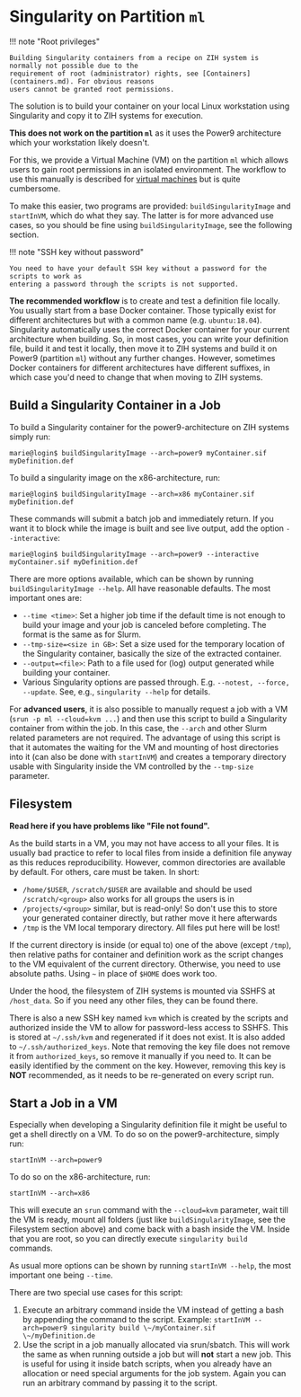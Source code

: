 # Singularity on Partition `ml`

!!! note "Root privileges"

    Building Singularity containers from a recipe on ZIH system is normally not possible due to the
    requirement of root (administrator) rights, see [Containers](containers.md). For obvious reasons
    users cannot be granted root permissions.

The solution is to build your container on your local Linux workstation using Singularity and copy
it to ZIH systems for execution.

**This does not work on the partition `ml`** as it uses the Power9 architecture which your
workstation likely doesn't.

For this, we provide a Virtual Machine (VM) on the partition `ml` which allows users to gain root
permissions in an isolated environment. The workflow to use this manually is described for
[virtual machines](virtual_machines.md) but is quite cumbersome.

To make this easier, two programs are provided: `buildSingularityImage` and `startInVM`, which do
what they say. The latter is for more advanced use cases, so you should be fine using
`buildSingularityImage`, see the following section.

!!! note "SSH key without password"

    You need to have your default SSH key without a password for the scripts to work as
    entering a password through the scripts is not supported.

**The recommended workflow** is to create and test a definition file locally. You usually start from
a base Docker container. Those typically exist for different architectures but with a common name
(e.g.  `ubuntu:18.04`). Singularity automatically uses the correct Docker container for your current
architecture when building. So, in most cases, you can write your definition file, build it and test
it locally, then move it to ZIH systems and build it on Power9 (partition `ml`) without any further
changes. However, sometimes Docker containers for different architectures have different suffixes,
in which case you'd need to change that when moving to ZIH systems.

## Build a Singularity Container in a Job

To build a Singularity container for the power9-architecture on ZIH systems simply run:

```console
marie@login$ buildSingularityImage --arch=power9 myContainer.sif myDefinition.def
```

To build a singularity image on the x86-architecture, run:

```console
marie@login$ buildSingularityImage --arch=x86 myContainer.sif myDefinition.def
```

These commands will submit a batch job and immediately return. If you want it to block while the
image is built and see live output, add the option `--interactive`:

```console
marie@login$ buildSingularityImage --arch=power9 --interactive myContainer.sif myDefinition.def
```

There are more options available, which can be shown by running `buildSingularityImage --help`. All
have reasonable defaults. The most important ones are:

* `--time <time>`: Set a higher job time if the default time is not
  enough to build your image and your job is canceled before completing. The format is the same as
  for Slurm.
* `--tmp-size=<size in GB>`: Set a size used for the temporary
  location of the Singularity container, basically the size of the extracted container.
* `--output=<file>`: Path to a file used for (log) output generated
  while building your container.
* Various Singularity options are passed through. E.g.
  `--notest, --force, --update`. See, e.g., `singularity --help` for details.

For **advanced users**, it is also possible to manually request a job with a VM (`srun -p ml
--cloud=kvm ...`) and then use this script to build a Singularity container from within the job. In
this case, the `--arch` and other Slurm related parameters are not required. The advantage of using
this script is that it automates the waiting for the VM and mounting of host directories into it
(can also be done with `startInVM`) and creates a temporary directory usable with Singularity inside
the VM controlled by the `--tmp-size` parameter.

## Filesystem

**Read here if you have problems like "File not found".**

As the build starts in a VM, you may not have access to all your files. It is usually bad practice
to refer to local files from inside a definition file anyway as this reduces reproducibility.
However, common directories are available by default. For others, care must be taken. In short:

* `/home/$USER`, `/scratch/$USER` are available and should be used `/scratch/<group>` also works for
  all groups the users is in
* `/projects/<group>` similar, but is read-only! So don't use this to store your generated
  container directly, but rather move it here afterwards
* `/tmp` is the VM local temporary directory. All files put here will be lost!

If the current directory is inside (or equal to) one of the above (except `/tmp`), then relative paths
for container and definition work as the script changes to the VM equivalent of the current
directory.  Otherwise, you need to use absolute paths. Using `~` in place of `$HOME` does work too.

Under the hood, the filesystem of ZIH systems is mounted via SSHFS at `/host_data`. So if you need any
other files, they can be found there.

There is also a new SSH key named `kvm` which is created by the scripts and authorized inside the VM
to allow for password-less access to SSHFS. This is stored at `~/.ssh/kvm` and regenerated if it
does not exist. It is also added to `~/.ssh/authorized_keys`. Note that removing the key file does
not remove it from `authorized_keys`, so remove it manually if you need to. It can be easily
identified by the comment on the key. However, removing this key is **NOT** recommended, as it
needs to be re-generated on every script run.

## Start a Job in a VM

Especially when developing a Singularity definition file it might be useful to get a shell directly
on a VM. To do so on the power9-architecture, simply run:

```console
startInVM --arch=power9
```

To do so on the x86-architecture, run:

```console
startInVM --arch=x86
```

This will execute an `srun` command with the `--cloud=kvm` parameter, wait till the VM is ready,
mount all folders (just like `buildSingularityImage`, see the Filesystem section above) and come
back with a bash inside the VM. Inside that you are root, so you can directly execute `singularity
build` commands.

As usual more options can be shown by running `startInVM --help`, the most important one being
`--time`.

There are two special use cases for this script:

1. Execute an arbitrary command inside the VM instead of getting a bash by appending the command to
   the script. Example: `startInVM --arch=power9 singularity build \~/myContainer.sif  \~/myDefinition.de`
1. Use the script in a job manually allocated via srun/sbatch. This will work the same as when
   running outside a job but will **not** start a new job. This is useful for using it inside batch
   scripts, when you already have an allocation or need special arguments for the job system. Again
   you can run an arbitrary command by passing it to the script.
